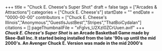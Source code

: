 +++
title = "Chuck E. Cheese's Super Shot"
draft = false
tags = ["Arcades & Attractions"]
categories = ["Chuck E. Cheese's"]
startDate = ""
endDate = "0000-00-00"
contributors = ["Chuck E. Cheese's Illinois","Anonymous","GuestIsJustBest","Stripes","ThatBoiCydalan"]
citations = []
pageThumbnailFile = "xFglvs_U2XzI0ZCrUuen.avif"
+++
***Chuck E. Cheese's Super Shot* is an Arcade Basketball Game made by Skee-Ball Inc. It started being installed from the late '90s up until the mid 2000's. An Avenger Chuck E. Version was made in the mid 2000's**
